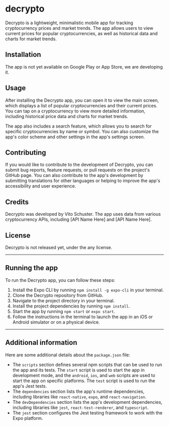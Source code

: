# decrypto

Decrypto is a lightweight, minimalistic mobile app for tracking cryptocurrency prices and market trends. 
The app allows users to view current prices for popular cryptocurrencies, as well as historical data and charts for market trends.

## Installation

The app is not yet available on Google Play or App Store, we are developing it.


## Usage

After installing the Decrypto app, you can open it to view the main screen, which displays a list of popular cryptocurrencies and their current prices. You can tap on a cryptocurrency to view more detailed information, including historical price data and charts for market trends.

The app also includes a search feature, which allows you to search for specific cryptocurrencies by name or symbol. You can also customize the app's color scheme and other settings in the app's settings screen.

## Contributing

If you would like to contribute to the development of Decrypto, you can submit bug reports, feature requests, or pull requests on the project's GitHub page. You can also contribute to the app's development by submitting translations for other languages or helping to improve the app's accessibility and user experience.

## Credits

Decrypto was developed by Vito Schuster. The app uses data from various cryptocurrency APIs, including [API Name Here] and [API Name Here].

## License

Decrypto is not released yet, under the any license.

---

## Running the app

To run the Decrypto app, you can follow these steps:

1. Install the Expo CLI by running `npm install -g expo-cli` in your terminal.
2. Clone the Decrypto repository from GitHub.
3. Navigate to the project directory in your terminal.
4. Install the project dependencies by running `npm install`.
5. Start the app by running `npm start` or `expo start`.
6. Follow the instructions in the terminal to launch the app in an iOS or Android simulator or on a physical device.

---

## Additional information

Here are some additional details about the `package.json` file:

- The `scripts` section defines several npm scripts that can be used to run the app and its tests. The `start` script is used to start the app in development mode, and the `android`, `ios`, and `web` scripts are used to start the app on specific platforms. The `test` script is used to run the app's Jest tests.
- The `dependencies` section lists the app's runtime dependencies, including libraries like `react-native`, `expo`, and `react-navigation`.
- The `devDependencies` section lists the app's development dependencies, including libraries like `jest`, `react-test-renderer`, and `typescript`.
- The `jest` section configures the Jest testing framework to work with the Expo platform.
